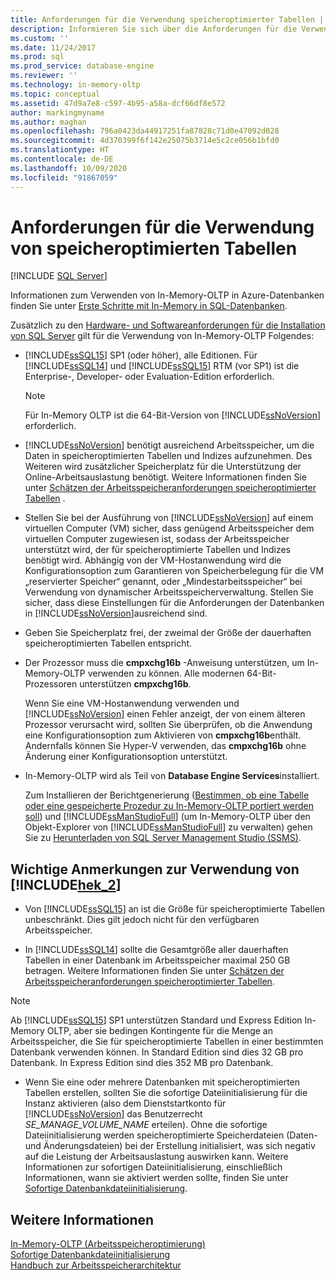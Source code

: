 ```yaml
---
title: Anforderungen für die Verwendung speicheroptimierter Tabellen | Microsoft-Dokumentation
description: Informieren Sie sich über die Anforderungen für die Verwendung von In-Memory OLTP, z. B. SQL-Datenbank-Version, Überlegungen zu Arbeitsspeicher und Massenspeicher sowie Installation.
ms.custom: ''
ms.date: 11/24/2017
ms.prod: sql
ms.prod_service: database-engine
ms.reviewer: ''
ms.technology: in-memory-oltp
ms.topic: conceptual
ms.assetid: 47d9a7e8-c597-4b95-a58a-dcf66df8e572
author: markingmyname
ms.author: maghan
ms.openlocfilehash: 796a0423da44917251fa87828c71d0e47092d028
ms.sourcegitcommit: 4d370399f6f142e25075b3714e5c2ce056b1bfd0
ms.translationtype: HT
ms.contentlocale: de-DE
ms.lasthandoff: 10/09/2020
ms.locfileid: "91867059"
---
```

# <a name="requirements-for-using-memory-optimized-tables"></a>Anforderungen für die Verwendung von speicheroptimierten Tabellen
 [!INCLUDE [SQL Server](../../includes/applies-to-version/sqlserver.md)]

  Informationen zum Verwenden von In-Memory-OLTP in Azure-Datenbanken finden Sie unter [Erste Schritte mit In-Memory in SQL-Datenbanken](/azure/azure-sql/in-memory-oltp-overview).  
  
 Zusätzlich zu den [Hardware- und Softwareanforderungen für die Installation von SQL Server](../../sql-server/install/hardware-and-software-requirements-for-installing-sql-server.md) gilt für die Verwendung von In-Memory-OLTP Folgendes:  
  
-   [!INCLUDE[ssSQL15](../../includes/sssql15-md.md)] SP1 (oder höher), alle Editionen. Für [!INCLUDE[ssSQL14](../../includes/sssql14-md.md)] und [!INCLUDE[ssSQL15](../../includes/sssql15-md.md)] RTM (vor SP1) ist die Enterprise-, Developer- oder Evaluation-Edition erforderlich.
    
    > [!NOTE]
    > Für In-Memory OLTP ist die 64-Bit-Version von [!INCLUDE[ssNoVersion](../../includes/ssnoversion-md.md)] erforderlich.  
  
-   [!INCLUDE[ssNoVersion](../../includes/ssnoversion-md.md)] benötigt ausreichend Arbeitsspeicher, um die Daten in speicheroptimierten Tabellen und Indizes aufzunehmen. Des Weiteren wird zusätzlicher Speicherplatz für die Unterstützung der Online-Arbeitsauslastung benötigt. Weitere Informationen finden Sie unter [Schätzen der Arbeitsspeicheranforderungen speicheroptimierter Tabellen](../../relational-databases/in-memory-oltp/estimate-memory-requirements-for-memory-optimized-tables.md) .  

-   Stellen Sie bei der Ausführung von [!INCLUDE[ssNoVersion](../../includes/ssnoversion-md.md)] auf einem virtuellen Computer (VM) sicher, dass genügend Arbeitsspeicher dem virtuellen Computer zugewiesen ist, sodass der Arbeitsspeicher unterstützt wird, der für speicheroptimierte Tabellen und Indizes benötigt wird. Abhängig von der VM-Hostanwendung wird die Konfigurationsoption zum Garantieren von Speicherbelegung für die VM „reservierter Speicher“ genannt, oder „Mindestarbeitsspeicher“ bei Verwendung von dynamischer Arbeitsspeicherverwaltung. Stellen Sie sicher, dass diese Einstellungen für die Anforderungen der Datenbanken in [!INCLUDE[ssNoVersion](../../includes/ssnoversion-md.md)]ausreichend sind.
  
-   Geben Sie Speicherplatz frei, der zweimal der Größe der dauerhaften speicheroptimierten Tabellen entspricht.  
  
-   Der Prozessor muss die **cmpxchg16b** -Anweisung unterstützen, um In-Memory-OLTP verwenden zu können. Alle modernen 64-Bit-Prozessoren unterstützen **cmpxchg16b**.  
  
     Wenn Sie eine VM-Hostanwendung verwenden und [!INCLUDE[ssNoVersion](../../includes/ssnoversion-md.md)] einen Fehler anzeigt, der von einem älteren Prozessor verursacht wird, sollten Sie überprüfen, ob die Anwendung eine Konfigurationsoption zum Aktivieren von **cmpxchg16b**enthält. Andernfalls können Sie Hyper-V verwenden, das **cmpxchg16b** ohne Änderung einer Konfigurationsoption unterstützt.  
  
-   In-Memory-OLTP wird als Teil von **Database Engine Services**installiert.  
  
     Zum Installieren der Berichtgenerierung ([Bestimmen, ob eine Tabelle oder eine gespeicherte Prozedur zu In-Memory-OLTP portiert werden soll](../../relational-databases/in-memory-oltp/determining-if-a-table-or-stored-procedure-should-be-ported-to-in-memory-oltp.md)) und [!INCLUDE[ssManStudioFull](../../includes/ssmanstudiofull-md.md)] (um In-Memory-OLTP über den Objekt-Explorer von [!INCLUDE[ssManStudioFull](../../includes/ssmanstudiofull-md.md)] zu verwalten) gehen Sie zu [Herunterladen von SQL Server Management Studio (SSMS)](../../ssms/download-sql-server-management-studio-ssms.md).   
  
## <a name="important-notes-on-using-hek_2"></a>Wichtige Anmerkungen zur Verwendung von [!INCLUDE[hek_2](../../includes/hek-2-md.md)]  
  
-   Von [!INCLUDE[ssSQL15](../../includes/sssql15-md.md)] an ist die Größe für speicheroptimierte Tabellen unbeschränkt. Dies gilt jedoch nicht für den verfügbaren Arbeitsspeicher. 

-   In [!INCLUDE[ssSQL14](../../includes/sssql14-md.md)] sollte die Gesamtgröße aller dauerhaften Tabellen in einer Datenbank im Arbeitsspeicher maximal 250 GB betragen. Weitere Informationen finden Sie unter [Schätzen der Arbeitsspeicheranforderungen speicheroptimierter Tabellen](../../relational-databases/in-memory-oltp/estimate-memory-requirements-for-memory-optimized-tables.md).  

> [!NOTE]
> Ab [!INCLUDE[ssSQL15](../../includes/sssql15-md.md)] SP1 unterstützen Standard und Express Edition In-Memory OLTP, aber sie bedingen Kontingente für die Menge an Arbeitsspeicher, die Sie für speicheroptimierte Tabellen in einer bestimmten Datenbank verwenden können. In Standard Edition sind dies 32 GB pro Datenbank. In Express Edition sind dies 352 MB pro Datenbank. 
  
-   Wenn Sie eine oder mehrere Datenbanken mit speicheroptimierten Tabellen erstellen, sollten Sie die sofortige Dateiinitialisierung für die Instanz aktivieren (also dem Dienststartkonto für [!INCLUDE[ssNoVersion](../../includes/ssnoversion-md.md)] das Benutzerrecht *SE_MANAGE_VOLUME_NAME* erteilen). Ohne die sofortige Dateiinitialisierung werden speicheroptimierte Speicherdateien (Daten- und Änderungsdateien) bei der Erstellung initialisiert, was sich negativ auf die Leistung der Arbeitsauslastung auswirken kann. Weitere Informationen zur sofortigen Dateiinitialisierung, einschließlich Informationen, wann sie aktiviert werden sollte, finden Sie unter [Sofortige Datenbankdateiinitialisierung](../../relational-databases/databases/database-instant-file-initialization.md).
  
## <a name="see-also"></a>Weitere Informationen  
 [In-Memory-OLTP &#40;Arbeitsspeicheroptimierung&#41;](../../relational-databases/in-memory-oltp/in-memory-oltp-in-memory-optimization.md)  
 [Sofortige Datenbankdateiinitialisierung](../../relational-databases/databases/database-instant-file-initialization.md)  
 [Handbuch zur Arbeitsspeicherarchitektur](../../relational-databases/memory-management-architecture-guide.md)
